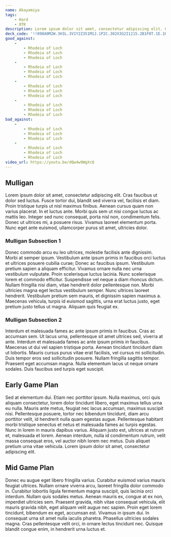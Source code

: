 ```yaml
---
name: Akayamiya
tags:
    - Hard
    - OTK
description: Lorem ipsum dolor sit amet, consectetur adipiscing elit. Curabitur egestas efficitur malesuada. Ut consequat augue nec semper ultricies. Vestibulum a placerat erat. Ut sed porta est. Aliquam ligula velit, cursus in tellus sit amet, accumsan venenatis lorem. Suspendisse non egestas ipsum. Aenean commodo dui arcu, convallis lobortis justo vulputate imperdiet.
deck_code: '!!090A0M2W.3H3L.3V1Y2Z351M1J.1P2C.302X3G2I1215.2B1F0T.1E.1H0S=?'
good_against:
    -
        - Rhodeia of Loch
        - Rhodeia of Loch
        - Rhodeia of Loch
    -
        - Rhodeia of Loch
        - Rhodeia of Loch
        - Rhodeia of Loch
    -
        - Rhodeia of Loch
        - Rhodeia of Loch
        - Rhodeia of Loch
    -
        - Rhodeia of Loch
        - Rhodeia of Loch
        - Rhodeia of Loch
bad_against:
    -
        - Rhodeia of Loch
        - Rhodeia of Loch
        - Rhodeia of Loch
    -
        - Rhodeia of Loch
        - Rhodeia of Loch
        - Rhodeia of Loch
video_url: https://youtu.be/dQw4w9WgXcQ
---
```


## Mulligan
<CardRow :cards="['Rhodeia of Loch', 'Kanten Senmyou Blessing', 'Send Off', 'White Iron Greatsword', 'Leave It to Me!']"></CardRow>
Lorem ipsum dolor sit amet, consectetur adipiscing elit. Cras faucibus ut dolor sed luctus. Fusce tortor dui, blandit sed viverra vel, facilisis et diam. Proin tristique turpis ut nisl maximus finibus. Aenean cursus quam non varius placerat. In et luctus ante. Morbi quis sem ut nisi congue luctus ac mattis leo. Integer sed nunc consequat, porta nisl non, condimentum felis. Donec ut ultrices mi, a posuere risus. Vivamus laoreet elementum porta. Nunc eget ante euismod, ullamcorper purus sit amet, ultricies dolor.

### Mulligan Subsection 1
<CardFan :cards="['Rhodeia of Loch', 'Kanten Senmyou Blessing', 'Send Off', 'White Iron Greatsword', 'Leave It to Me!']"></CardFan>
Donec commodo arcu eu leo ultrices, molestie facilisis ante dignissim. Morbi at semper ipsum. Vestibulum ante ipsum primis in faucibus orci luctus et ultrices posuere cubilia curae; Donec ac faucibus ipsum. Vestibulum pretium sapien a aliquam efficitur. Vivamus ornare nulla nec urna vestibulum vulputate. Proin scelerisque luctus lacinia. Nunc scelerisque lorem et commodo efficitur. Suspendisse vel neque a diam rhoncus dictum. Nullam fringilla nisi diam, vitae hendrerit dolor pellentesque non. Morbi ultricies magna eget lectus vestibulum semper. Nunc ultrices laoreet hendrerit. Vestibulum pretium sem mauris, et dignissim sapien maximus a. Maecenas vehicula, turpis id euismod sagittis, urna erat luctus justo, eget pretium justo tellus ut magna. Aliquam quis feugiat ex.

### Mulligan Subsection 2
Interdum et malesuada fames ac ante ipsum primis in faucibus. Cras ac accumsan sem. Ut lacus urna, pellentesque sit amet ultrices sed, viverra at ante. Interdum et malesuada fames ac ante ipsum primis in faucibus. Maecenas ut dui vel sapien tristique porta. Aenean tincidunt tincidunt diam ut lobortis. Mauris cursus purus vitae erat facilisis, vel cursus mi sollicitudin. Duis tempor eros sed sollicitudin posuere. Nullam fringilla sagittis tempor. Praesent eget accumsan magna. Nulla elementum lacus ut neque ornare sodales. Duis faucibus sed turpis eget suscipit.

## Early Game Plan
Sed at elementum dui. Etiam nec porttitor ipsum. Nulla maximus, orci quis aliquam consectetur, lorem dolor tincidunt libero, eget maximus tellus urna eu nulla. Mauris ante metus, feugiat nec lacus accumsan, maximus suscipit nisi. Pellentesque posuere, tortor nec bibendum tincidunt, diam arcu porttitor velit, id hendrerit nulla quam egestas augue. Pellentesque habitant morbi tristique senectus et netus et malesuada fames ac turpis egestas. Nunc in lorem in mauris dapibus varius. Aliquam justo est, ultrices at rutrum et, malesuada et lorem. Aenean interdum, nulla id condimentum rutrum, velit massa consequat eros, vel auctor nibh lorem nec metus. Duis aliquet pretium urna vitae vehicula. Lorem ipsum dolor sit amet, consectetur adipiscing elit.

## Mid Game Plan
Donec eu augue eget libero fringilla varius. Curabitur euismod varius mauris feugiat ultrices. Nullam ornare viverra arcu, laoreet fringilla dolor commodo in. Curabitur lobortis ligula fermentum magna suscipit, quis lacinia orci interdum. Nullam quis sodales metus. Aenean mauris ex, congue at ex non, imperdiet ultricies sem. Praesent gravida, nibh vitae consequat vehicula, elit mauris gravida nibh, eget aliquam velit augue nec sapien. Proin eget lorem tincidunt, bibendum ex eget, accumsan est. Vivamus in ipsum dui. In consequat urna sit amet nulla iaculis pharetra. Phasellus ultricies sodales magna. Cras pellentesque velit orci, in ornare lectus tincidunt nec. Quisque blandit congue enim, in hendrerit urna luctus et.
